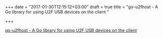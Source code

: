 +++
date = "2017-01-30T12:15:12+03:00"
draft = true
title = "go-u2fhost - A Go library for using U2F USB devices on the client "

+++

<p><a href="https://t.co/TldKWI76WP">go-u2fhost - A Go library for using U2F USB devices on the client </a></p>
